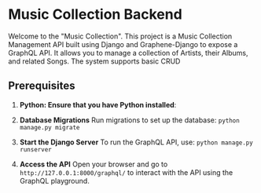 # Music Collection Backend

Welcome to the "Music Collection". This project is a Music Collection Management API built using Django and Graphene-Django to expose a GraphQL API. It allows you to manage a collection of Artists, their Albums, and related Songs. The system supports basic CRUD

## Prerequisites

1. **Python: Ensure that you have Python installed**:

2. **Database Migrations**
   Run migrations to set up the database: `python manage.py migrate`

3. **Start the Django Server**
   To run the GraphQL API, use: `python manage.py runserver`

4. **Access the API**
   Open your browser and go to `http://127.0.0.1:8000/graphql/` to interact with the API using the GraphQL playground.
